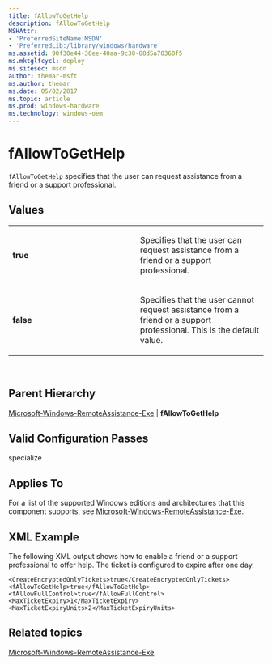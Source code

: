```yaml
---
title: fAllowToGetHelp
description: fAllowToGetHelp
MSHAttr:
- 'PreferredSiteName:MSDN'
- 'PreferredLib:/library/windows/hardware'
ms.assetid: 90f30e44-36ee-40aa-9c30-88d5a70360f5
ms.mktglfcycl: deploy
ms.sitesec: msdn
author: themar-msft
ms.author: themar
ms.date: 05/02/2017
ms.topic: article
ms.prod: windows-hardware
ms.technology: windows-oem
---
```


# fAllowToGetHelp


`fAllowToGetHelp` specifies that the user can request assistance from a friend or a support professional.

## Values


<table>
<colgroup>
<col width="50%" />
<col width="50%" />
</colgroup>
<tbody>
<tr class="odd">
<td><p><strong>true</strong></p></td>
<td><p>Specifies that the user can request assistance from a friend or a support professional.</p></td>
</tr>
<tr class="even">
<td><p><strong>false</strong></p></td>
<td><p>Specifies that the user cannot request assistance from a friend or a support professional. This is the default value.</p></td>
</tr>
</tbody>
</table>

 

## Parent Hierarchy


[Microsoft-Windows-RemoteAssistance-Exe](microsoft-windows-remoteassistance-exe.md) | **fAllowToGetHelp**

## Valid Configuration Passes


specialize

## Applies To


For a list of the supported Windows editions and architectures that this component supports, see [Microsoft-Windows-RemoteAssistance-Exe](microsoft-windows-remoteassistance-exe.md).

## XML Example


The following XML output shows how to enable a friend or a support professional to offer help. The ticket is configured to expire after one day.

```
<CreateEncryptedOnlyTickets>true</CreateEncryptedOnlyTickets>
<fAllowToGetHelp>true</fAllowToGetHelp>
<fAllowFullControl>true</fAllowFullControl>
<MaxTicketExpiry>1</MaxTicketExpiry>
<MaxTicketExpiryUnits>2</MaxTicketExpiryUnits>
```

## Related topics


[Microsoft-Windows-RemoteAssistance-Exe](microsoft-windows-remoteassistance-exe.md)

 

 







